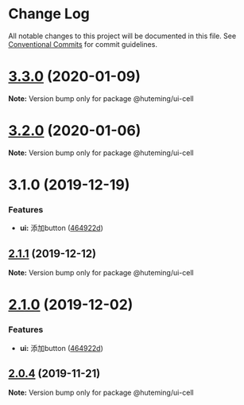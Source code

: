 # Change Log

All notable changes to this project will be documented in this file.
See [Conventional Commits](https://conventionalcommits.org) for commit guidelines.

# [3.3.0](https://github.com/huteming/huteming-ui/compare/v3.2.0...v3.3.0) (2020-01-09)

**Note:** Version bump only for package @huteming/ui-cell





# [3.2.0](https://github.com/huteming/huteming-ui/compare/v3.1.0...v3.2.0) (2020-01-06)

**Note:** Version bump only for package @huteming/ui-cell





# 3.1.0 (2019-12-19)


### Features

* **ui:** 添加button ([464922d](https://github.com/huteming/huteming-ui/commit/464922d672077e761303d87e7fd5f3fbde7e9ef1))





## [2.1.1](https://github.com/huteming/huteming-ui/compare/@huteming/ui-cell@2.1.0...@huteming/ui-cell@2.1.1) (2019-12-12)

**Note:** Version bump only for package @huteming/ui-cell





# [2.1.0](https://github.com/huteming/huteming-ui/compare/@huteming/ui-cell@2.0.4...@huteming/ui-cell@2.1.0) (2019-12-02)


### Features

* **ui:** 添加button ([464922d](https://github.com/huteming/huteming-ui/commit/464922d672077e761303d87e7fd5f3fbde7e9ef1))





## [2.0.4](https://github.com/huteming/huteming-ui/compare/@huteming/ui-cell@2.0.3...@huteming/ui-cell@2.0.4) (2019-11-21)

**Note:** Version bump only for package @huteming/ui-cell
